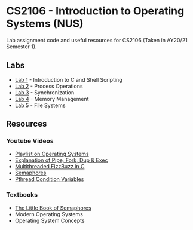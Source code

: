 # CS2106 - Introduction to Operating Systems (NUS)

Lab assignment code and useful resources for CS2106 (Taken in AY20/21 Semester 1).

## Labs
- [Lab 1](https://github.com/noelmathewisaac/CS2106/tree/master/Lab%201/lab1.pdf) - Introduction to C and Shell Scripting
- [Lab 2](https://github.com/noelmathewisaac/CS2106/tree/master/Lab%202/lab2.pdf) - Process Operations
- [Lab 3](https://github.com/noelmathewisaac/CS2106/tree/master/Lab%203/lab3.pdf) - Synchronization 
- [Lab 4](https://github.com/noelmathewisaac/CS2106/tree/master/Lab%204//lab4.pdf) - Memory Management
- [Lab 5](https://github.com/noelmathewisaac/CS2106/tree/master/Lab%205/lab5.pdf) - File Systems

## Resources

### Youtube Videos
- [Playlist on Operating Systems](https://www.youtube.com/watch?v=hKA3wJtyDo4&list=PLD3EwQVkinwQxHd3HMUxbK-HP_Tp-Wuqn)
- [Explanation of Pipe, Fork, Dup & Exec](https://www.youtube.com/watch?v=pO1wuN3hJZ4c)
- [Multithreaded FizzBuzz in C](https://www.youtube.com/watch?v=N3wJhiH0QGw)
- [Semaphores](https://www.youtube.com/watch?v=70auqrv84y8)
- [Pthread Condition Variables](https://www.youtube.com/watch?v=eQOaaDA92SI)

### Textbooks
- [The Little Book of Semaphores](http://greenteapress.com/semaphores/LittleBookOfSemaphores.pdf)
- Modern Operating Systems
- Operating System Concepts
